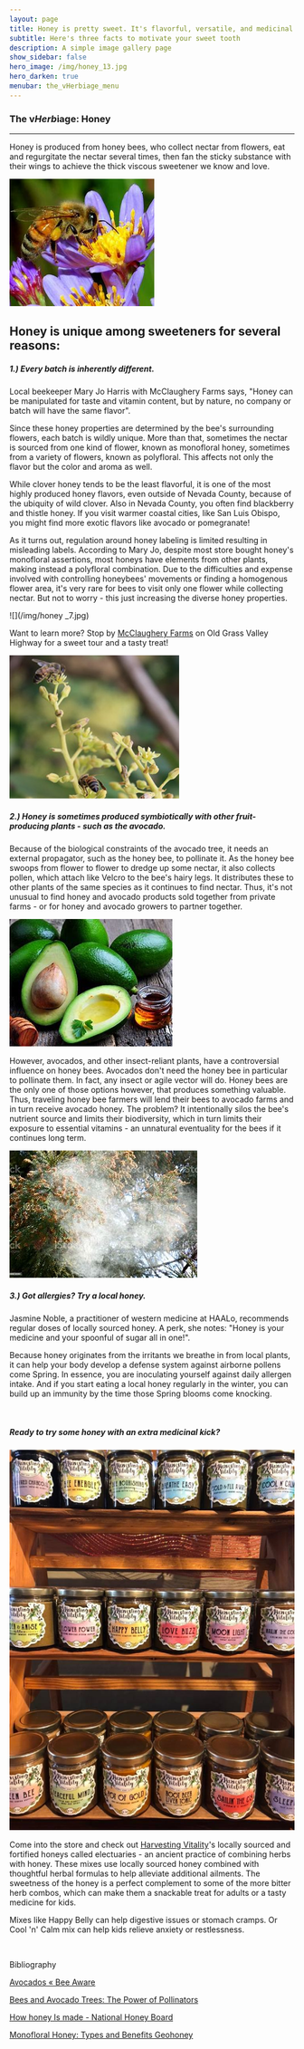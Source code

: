 ```yaml
---
layout: page
title: Honey is pretty sweet. It's flavorful, versatile, and medicinal
subtitle: Here's three facts to motivate your sweet tooth
description: A simple image gallery page 
show_sidebar: false
hero_image: /img/honey_13.jpg
hero_darken: true
menubar: the_vHerbiage_menu
---
```


### The v*Herb*iage: Honey

------

Honey is produced from honey bees, who collect nectar from flowers, eat and regurgitate the nectar several times, then fan the sticky substance with their wings to achieve the thick viscous sweetener we know and love.

![](/img/honey_14.jpg)

## Honey is unique among sweeteners for several reasons:

##### 1.) Every batch is inherently different. 

Local beekeeper Mary Jo Harris with McClaughery Farms says, "Honey can be manipulated for taste and vitamin content, but by nature, no company or batch will have the same flavor". 

Since these honey properties are determined by the bee's surrounding flowers, each batch is wildly unique. More than that, sometimes the nectar is sourced from one kind of flower, known as monofloral honey, sometimes from a variety of flowers, known as polyfloral. This affects not only the flavor but the color and aroma as well. 

While clover honey tends to be the least flavorful, it is one of the most highly produced honey flavors, even outside of Nevada County, because of the ubiquity of wild clover. Also in Nevada County, you often find blackberry and thistle honey. If you visit warmer coastal cities, like San Luis Obispo, you might find more exotic flavors like avocado or pomegranate!

As it turns out, regulation around honey labeling is limited resulting in misleading labels. According to Mary Jo, despite most store bought honey's monofloral assertions, most honeys have elements from other plants, making instead a polyfloral combination. Due to the difficulties and expense involved with controlling honeybees' movements or finding a homogenous flower area, it's very rare for bees to visit only one flower while collecting nectar. But not to worry - this just increasing the diverse honey properties.

![](/img/honey _7.jpg)

Want to learn more? Stop by [McClaughery Farms](http://www.mcclaughryfarms.com/?msclkid=f63f6482b53911ec9ef3b719d2d849c3) on Old Grass Valley Highway for a sweet tour and a tasty treat!

![](/img/honey_6.jpg)

##### 2.) Honey is sometimes produced symbiotically with other fruit-producing plants - such as the avocado. 

Because of the biological constraints of the avocado tree, it needs an external propagator, such as the honey bee, to pollinate it. As the honey bee swoops from flower to flower to dredge up some nectar, it also collects pollen, which attach like Velcro to the bee's hairy legs. It distributes these to other plants of the same species as it continues to find nectar. Thus, it's not unusual to find honey and avocado products sold together from private farms - or for honey and avocado growers to partner together.

![](/img/honey_15.jpg)

However, avocados, and other insect-reliant plants, have a controversial influence on honey bees. Avocados don't need the honey bee in particular to pollinate them. In fact, any insect or agile vector will do. Honey bees are the only one of those options however, that produces something valuable. Thus, traveling honey bee farmers will lend their bees to avocado farms and in turn receive avocado honey. The problem? It intentionally silos the bee's nutrient source and limits their biodiversity, which in turn limits their exposure to essential vitamins - an unnatural eventuality for the bees if it continues long term. 

![](/img/honey_16.jpg)

##### 3.) Got allergies? Try a local honey.

Jasmine Noble, a practitioner of western medicine at HAALo, recommends regular doses of locally sourced honey. A perk, she notes: "Honey is your medicine and your spoonful of sugar all in one!".

Because honey originates from the irritants we breathe in from local plants, it can help your body develop a defense system against airborne pollens come Spring. In essence, you are inoculating yourself against daily allergen intake. And if you start eating a local honey regularly in the winter, you can build up an immunity by the time those Spring blooms come knocking.

​	

##### Ready to try some honey with an extra medicinal kick?

![](/img/honey.jpg)

Come into the store and check out [Harvesting Vitality](http://www.mcclaughryfarms.com/?msclkid=f63f6482b53911ec9ef3b719d2d849c3)'s locally sourced and fortified honeys called electuaries - an ancient practice of combining herbs with honey. These mixes use locally sourced honey combined with thoughtful herbal formulas to help alleviate additional ailments. The sweetness of the honey is a perfect complement to some of the more bitter herb combos, which can make them a snackable treat for adults or a tasty medicine for kids.

Mixes like Happy Belly can help digestive issues or stomach cramps. Or Cool 'n' Calm mix can help kids relieve anxiety or restlessness.

​    

Bibliography

[Avocados « Bee Aware](https://beeaware.org.au/pollination/pollinator-reliant-crops/avocados/?msclkid=d9d4e1aab52111ec8eac0f66bde13a7b)

[Bees and Avocado Trees: The Power of Pollinators](https://greenarborists.com/bees-and-avocado-trees-the-power-of-pollinators/?msclkid=4a4a10ccb52111ec898763e4a248dff3)

[How honey Is made - National Honey Board](https://beeaware.org.au/pollination/pollinator-reliant-crops/avocados/?msclkid=d9d4e1aab52111ec8eac0f66bde13a7b)

[Monofloral Honey: Types and Benefits Geohoney](https://blog.geohoney.com/what-is-monofloral-honey-types-and-benefits?msclkid=313e144cb52b11ec94d8be11c24be341)

